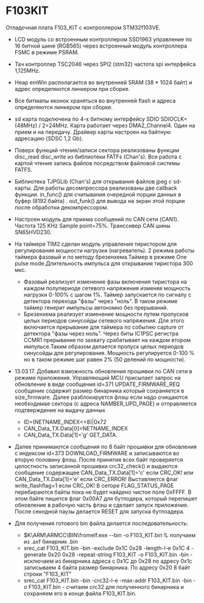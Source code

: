 # F103KIT
Отладочная плата F103_KIT c контроллером STM32f103VE.
* LCD модуль со встроенным контроллером SSD1963 управление
по 16 битной шине (RGB565) через встроенный модуль контроллера FSMC в режиме PSRAM.
* Тач контроллер TSC2046 через SPI2 (stm32) частота spi интерфейса 1,125MHz.
* Heap emWin располагается во внутренней SRAM (38 * 1024 байт) и адрес определяются линкером при сборке.
* Все битмапы иконок храняться во внутренней flash и адреса определяются линкером при сборке.
* sd карта подключена по 4-х битному интерфейсу SDIO  SDIOCLK=(48MHz) / 2=24MHz.
Карта работает через DMA2_Channel4. Один на прием и на передачу. Драйвер карты настроен на байтную адресацию (SDSC 1,2 Gb).
* Поверх функций чтения/записи сектора реализованы функции disc_read disc_write из библиотеки FATFs (Chan's).
Вся работа с картой чтение запись файлов посредством файловой системы FATFS.
* Библиотека TJPGLib (Chan's) для открывания файлов jpeg c sd-карты. Для работы десомпрессора реализованы две callback функции.
in_func() для считывания очередной порции данных в буфер (8192 байта) .  out_funk() для вывода  на экран этой порции после 
обработки декомпрессором.
* Настроен модуль для приема сообщений по CAN сети (CAN1). Частота 125 KHz Sample point=75%. Транссивер CAN шины
SN65HVD230.
* На таймере TIM2 сделан модуль управления тиристором для регулирования мощности нагрузки (нагреватель).
2 режима работы таймера фазовый и по методу брезенхема.Таймер в режиме One pulse mode.Длительность импульса для открывания
тиристора 300 мкс.
  * Фазовый реализует изменение фазы включения тиристора на каждом полупериоде
сетевого напряжения изменяя мощность нагрузки 0-100% с шагом 1%. Таймер запускается  по сигналу с детектора перехода 
"фазы" через "ноль". В таком режиме таймер генерит импульсы  автономно без прерываний.
  * Брезенхема реализует изменение мощности путем пропусков целых периодов синусойды сетевого напряжения.
Для этого включается прерывание для таймера по событию capture от детектора "фазы через ноль".
Через биты IC1PSC регистра CCMR1 прерывание по захвату срабатывает на каждом втором импульсе.Таким
образом  делается пропуск целых периодов синусойды для регулирования. Мощность регулируется 0-100 %
но в таком режиме шаг равен 2% (50 делений по мощности).
* 13.03.17. Добавил взможность обновления прошивки по CAN сети в режиме приложения. Управляющий MCU присылает запрос 
на обновление в виде сообщения id=371 UPDATE_FIRMWARE_REQ сообщение содержит размер бинарника который сохраняется в size_firmware. Далее разблокируется флэш если надо очищаются необходимае сектора (с адреса NAMBER_UPD_PAGE) и отправляется подтверждение на выдачу данных
  * ID=(NETNAME_INDEX<<8)|0x72
  * CAN_Data_TX.Data[0]=NETNAME_INDEX
  * CAN_Data_TX.Data[1]='g'	GET_DATA.
* Далее принимаются сообщения по 8 байт прошивки для обновления с индексом id=373 DOWNLOAD_FIRMWARE и записываются во вторую половину флэш. После принятия всех байт проверяется целостность записанной прошивки crc32_check() и выдаются сообщение содержащее CAN_Data_TX.Data[1]='c' если CRC_OK! или CAN_Data_TX.Data[1]='e' если CRC_ERROR! Выставляется флаг write_flashflag=1 если CRC_OK! В сеторе FLAG_STATUS_PAGE перебираются байты пока не будет найдено чистое поле 0xFFFF. В этом байте пишется флаг 0x00A7 для бутлодера, который перепишет обновление в рабочую часть флэш и сделает запуск приложения. После секндной паузы делается RESET для запуска бутлоадера.

* Для получения готового bin файла делается последовательность:
  * $K\ARM\ARMCC\BIN\fromelf.exe --bin -o F103_KIT.bin !L  получаем из .axf бинарник .bin
  * srec_cat F103_KIT.bin -bin -exclude 0x1C 0x28 -length-l-e 0x1C 4 -generate 0x20 0x28 -repeat-string F103_KIT -o F103_KIT.bin -bin -
  исключаем из бинарника адреса с 0x1C до 0x28 по адресу 0x1c записываем 4 байта размер бинарника. По адресу 0x20 8 байт строки "F103_KIT"
   * srec_cat F103_KIT.bin -bin -crc32-l-e  -max-addr F103_KIT.bin -bin -o F103_KIT.bin - считаем crc32 для полученного бинарника
   и сохраняем его в конце файла  F103_KIT.bin.
